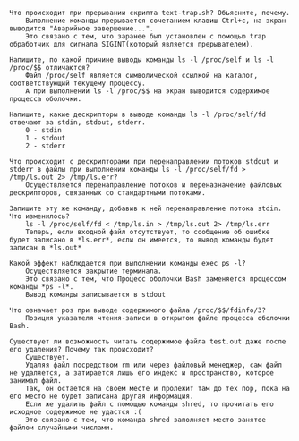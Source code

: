 
    Что происходит при прерывании скрипта text-trap.sh? Объясните, почему.
        Выполнение команды прерывается сочетанием клавиш Ctrl+c, на экран выводится "Аварийное завершение...". 
        Это связано с тем, что заранее был установлен с помощью trap обработчик для сигнала SIGINT(который является прерывателем). 
    
    Напишите, по какой причине выводы команды ls -l /proc/self и ls -l /proc/$$ отличаются?
        Файл /proc/self является символической ссылкой на каталог, соответствующий текущему процессу. 
        А при выполнении ls -l /proc/$$ на экран выводится содержимое процесса оболочки.
    
    Напишите, какие дескрипторы в выводе команды ls -l /proc/self/fd отвечают за stdin, stdout, stderr.
        0 - stdin
        1 - stdout
        2 - stderr
    
    Что происходит с дескрипторами при перенаправлении потоков stdout и stderr в файлы при выполнении команды ls -l /proc/self/fd > /tmp/ls.out 2> /tmp/ls.err?
        Осуществляется перенаправление потоков и переназначение файловых дескрипторов, связанных со стандартными потоками.
    
    Запишите эту же команду, добавив к ней перенаправление потока stdin. Что изменилось?
        ls -l /proc/self/fd < /tmp/ls.in > /tmp/ls.out 2> /tmp/ls.err
        Теперь, если входной файл отсутствует, то сообщение об ошибке будет записано в *ls.err*, если он имеется, то вывод команды будет записан в *ls.out*
    
    Какой эффект наблюдается при выполнении команды exec ps -l?
        Осуществляется закрытие терминала. 
        Это связано с тем, что Процесс оболочки Bash заменяется процессом команды *ps -l*. 
        Вывод команды записывается в stdout
    
    Что означает pos при выводе содержимого файла /proc/$$/fdinfo/3?
        Позиция указателя чтения-записи в открытом файле процесса оболочки Bash.
    
    Существует ли возможность читать содержимое файла test.out даже после его удаления? Почему так происходит?
        Существует. 
        Удаляя файл посредством rm или через файловый менеджер, сам файл не удаляется, а затирается лишь его индекс и пространство, которое занимал файл.
        Так, он остается на своём месте и пролежит там до тех пор, пока на его место не будет записана другая информация.
        Если же удалить файл с помощью команды shred, то прочитать его исходное содержимое не удастся :( 
        Это связано с тем, что команда shred заполняет место занятое файлом случайными числами.
